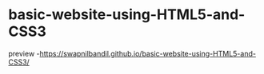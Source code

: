 # basic-website-using-HTML5-and-CSS3
preview -https://swapnilbandil.github.io/basic-website-using-HTML5-and-CSS3/

